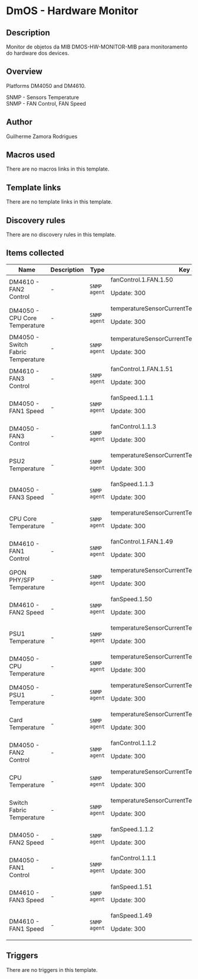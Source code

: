 # DmOS - Hardware Monitor

## Description

Monitor de objetos da MIB DMOS-HW-MONITOR-MIB para monitoramento do hardware dos devices.

## Overview

Platforms DM4050 and DM4610.


SNMP - Sensors Temperature  
SNMP - FAN Control, FAN Speed



## Author

Guilherme Zamora Rodrigues

## Macros used

There are no macros links in this template.

## Template links

There are no template links in this template.

## Discovery rules

There are no discovery rules in this template.

## Items collected

|Name|Description|Type|Key and additional info|
|----|-----------|----|----|
|DM4610 - FAN2 Control|<p>-</p>|`SNMP agent`|fanControl.1.FAN.1.50<p>Update: 300</p>|
|DM4050 - CPU Core Temperature|<p>-</p>|`SNMP agent`|temperatureSensorCurrentTemperature.CPUCore<p>Update: 300</p>|
|DM4050 - Switch Fabric Temperature|<p>-</p>|`SNMP agent`|temperatureSensorCurrentTemperature.1.1.SENSOR1<p>Update: 300</p>|
|DM4610 - FAN3 Control|<p>-</p>|`SNMP agent`|fanControl.1.FAN.1.51<p>Update: 300</p>|
|DM4050 - FAN1 Speed|<p>-</p>|`SNMP agent`|fanSpeed.1.1.1<p>Update: 300</p>|
|DM4050 - FAN3 Control|<p>-</p>|`SNMP agent`|fanControl.1.1.3<p>Update: 300</p>|
|PSU2 Temperature|<p>-</p>|`SNMP agent`|temperatureSensorCurrentTemperature.1.PSU2.7.83.69.78.83.79.82.49<p>Update: 300</p>|
|DM4050 - FAN3 Speed|<p>-</p>|`SNMP agent`|fanSpeed.1.1.3<p>Update: 300</p>|
|CPU Core Temperature|<p>-</p>|`SNMP agent`|temperatureSensorCurrentTemperature.1.1.7.83.69.78.83.79.82.53<p>Update: 300</p>|
|DM4610 - FAN1 Control|<p>-</p>|`SNMP agent`|fanControl.1.FAN.1.49<p>Update: 300</p>|
|GPON PHY/SFP Temperature|<p>-</p>|`SNMP agent`|temperatureSensorCurrentTemperature.1.1.7.83.69.78.83.79.82.51<p>Update: 300</p>|
|DM4610 - FAN2 Speed|<p>-</p>|`SNMP agent`|fanSpeed.1.50<p>Update: 300</p>|
|PSU1 Temperature|<p>-</p>|`SNMP agent`|temperatureSensorCurrentTemperature.1.PSU1.7.83.69.78.83.79.82.49<p>Update: 300</p>|
|DM4050 - CPU Temperature|<p>-</p>|`SNMP agent`|temperatureSensorCurrentTemperature.1.1.SENSOR2<p>Update: 300</p>|
|DM4050 - PSU1 Temperature|<p>-</p>|`SNMP agent`|temperatureSensorCurrentTemperature.1.1.PSU1<p>Update: 300</p>|
|Card Temperature|<p>-</p>|`SNMP agent`|temperatureSensorCurrentTemperature.1.1.7.83.69.78.83.79.82.49<p>Update: 300</p>|
|DM4050 - FAN2 Control|<p>-</p>|`SNMP agent`|fanControl.1.1.2<p>Update: 300</p>|
|CPU Temperature|<p>-</p>|`SNMP agent`|temperatureSensorCurrentTemperature.1.1.7.83.69.78.83.79.82.52<p>Update: 300</p>|
|Switch Fabric Temperature|<p>-</p>|`SNMP agent`|temperatureSensorCurrentTemperature.1.1.7.83.69.78.83.79.82.50<p>Update: 300</p>|
|DM4050 - FAN2 Speed|<p>-</p>|`SNMP agent`|fanSpeed.1.1.2<p>Update: 300</p>|
|DM4050 - FAN1 Control|<p>-</p>|`SNMP agent`|fanControl.1.1.1<p>Update: 300</p>|
|DM4610 - FAN3 Speed|<p>-</p>|`SNMP agent`|fanSpeed.1.51<p>Update: 300</p>|
|DM4610 - FAN1 Speed|<p>-</p>|`SNMP agent`|fanSpeed.1.49<p>Update: 300</p>|
## Triggers

There are no triggers in this template.

